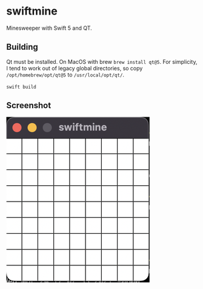 # swiftmine
Minesweeper with Swift 5 and QT.


## Building

Qt must be installed.  On MacOS with brew `brew install qt@5`.  For simplicity, I tend to work out of legacy global directories, so copy `/opt/homebrew/opt/qt@5` to `/usr/local/opt/qt/`.

`swift build`


## Screenshot

![Screenshot](./screenshot.png "Screenshot")
